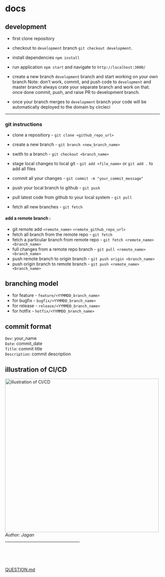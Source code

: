 # docs

## development

- first clone repository 
- checkout to `development` branch `git checkout development`.
- install dependencies `npm install`
- run application `npm start` and navigate to `http://localhost:3000/`


- create a new branch `development` branch and start working on your own branch 
Note: don't work, commit, and push code to `development` and master branch 
always crate your separate branch and work on that. once done commit, push, and raise PR to development branch.

- once your branch merges to `development` branch your code will be automatically deployed to the domain by circleci

------------------------------------------------
### git instructions
- clone a repositiory - `git clone <github_repo_url>`
- create a new branch - `git branch <new_branch_name>`
- swith to a branch - `git checkout <branch_name>`

- stage local changes to local git - `git add <file_name>` or `git add .` to add all files
- commit all your changes - `git commit -m "your_commit_message"`
- push your local branch to github - `git push`
- pull latest code from github to your local system - `git pull`
- fetch all new branches - `git fetch`

#### add a remote branch :
- git remote add `<remote_name>` `<remote_github_repo_url>`
- fetch all branch from the remote repo - `git fetch`
- fetch a particular branch from remote repo - `git fetch <remote_name> <branch_name>`
- full changes from a remote repo branch - `git pull <remote_name> <branch_name>`
- push remote branch to origin branch - `git push origin <branch_name>`
- push origin branch to remote branch - `git push <remote_name> <branch_name>`


## branching model
- for feature - `feature/<YYMMDD_branch_name>`
- for bugfix - `bugfix/<YYMMDD_branch_name>`
- for release - `release/<YYMMDD_branch_name>`
- for hotfix - `hotfix/<YYMMDD_branch_name>`

## commit format
`Dev`: your_name <br/>
`Date`: commit_date <br/>
`Title`: commit title <br/>
`Description`: commit description <br/>

## illustration of CI/CD

<!-- ![illustration of CI/CD](https://imgur.com/sHlJmWb.png?row=true) -->
<img src="https://imgur.com/sHlJmWb.png" height="500px" alt="illustration of CI/CD">
<address>
Author: Jagan
</address>
______________________________________

<br/><br/><br/>


[QUESTION.md](https://github.com/jagannath-swarnkar/docs/blob/master/QUESTIONS.md)
